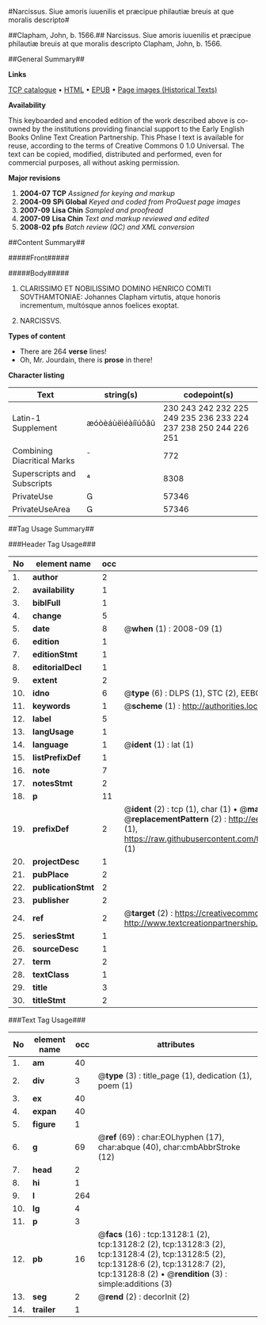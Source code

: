 #Narcissus. Siue amoris iuuenilis et præcipue philautiæ breuis at que moralis descripto#

##Clapham, John, b. 1566.##
Narcissus. Siue amoris iuuenilis et præcipue philautiæ breuis at que moralis descripto
Clapham, John, b. 1566.

##General Summary##

**Links**

[TCP catalogue](http://www.ota.ox.ac.uk/tcp/)  • 
[HTML](http://tei.it.ox.ac.uk/tcp/Texts-HTML/free/A18/A18930.html)  • 
[EPUB](http://tei.it.ox.ac.uk/tcp/Texts-EPUB/free/A18/A18930.epub) • 
[Page images (Historical Texts)](https://data.historicaltexts.jisc.ac.uk/view?pubId=eebo-99848054e&pageId=eebo-99848054e-13128-1)

**Availability**

This keyboarded and encoded edition of the
	       work described above is co-owned by the institutions
	       providing financial support to the Early English Books
	       Online Text Creation Partnership. This Phase I text is
	       available for reuse, according to the terms of Creative
	       Commons 0 1.0 Universal. The text can be copied,
	       modified, distributed and performed, even for
	       commercial purposes, all without asking permission.

**Major revisions**

1. __2004-07__ __TCP__ *Assigned for keying and markup*
1. __2004-09__ __SPi Global__ *Keyed and coded from ProQuest page images*
1. __2007-09__ __Lisa Chin__ *Sampled and proofread*
1. __2007-09__ __Lisa Chin__ *Text and markup reviewed and edited*
1. __2008-02__ __pfs__ *Batch review (QC) and XML conversion*

##Content Summary##

#####Front#####

#####Body#####

1. CLARISSIMO ET NOBILISSIMO DOMINO HENRICO COMITI SOVTHAMTONIAE: Johannes Clapham virtutis, atque honoris incrementum, multósque annos foelices exoptat.

1. NARCISSVS.

**Types of content**

  * There are 264 **verse** lines!
  * Oh, Mr. Jourdain, there is **prose** in there!

**Character listing**


|Text|string(s)|codepoint(s)|
|---|---|---|
|Latin-1 Supplement|æóòèáùëìéàíîúôâû|230 243 242 232 225 249 235 236 233 224 237 238 250 244 226 251|
|Combining             Diacritical Marks|̄|772|
|Superscripts             and Subscripts|⁴|8308|
|PrivateUse||57346|
|PrivateUseArea||57346|

##Tag Usage Summary##

###Header Tag Usage###

|No|element name|occ|attributes|
|---|---|---|---|
|1.|__author__|2||
|2.|__availability__|1||
|3.|__biblFull__|1||
|4.|__change__|5||
|5.|__date__|8| @__when__ (1) : 2008-09 (1)|
|6.|__edition__|1||
|7.|__editionStmt__|1||
|8.|__editorialDecl__|1||
|9.|__extent__|2||
|10.|__idno__|6| @__type__ (6) : DLPS (1), STC (2), EEBO-CITATION (1), PROQUEST (1), VID (1)|
|11.|__keywords__|1| @__scheme__ (1) : http://authorities.loc.gov/ (1)|
|12.|__label__|5||
|13.|__langUsage__|1||
|14.|__language__|1| @__ident__ (1) : lat (1)|
|15.|__listPrefixDef__|1||
|16.|__note__|7||
|17.|__notesStmt__|2||
|18.|__p__|11||
|19.|__prefixDef__|2| @__ident__ (2) : tcp (1), char (1)  •  @__matchPattern__ (2) : ([0-9\-]+):([0-9IVX]+) (1), (.+) (1)  •  @__replacementPattern__ (2) : http://eebo.chadwyck.com/downloadtiff?vid=$1&page=$2 (1), https://raw.githubusercontent.com/textcreationpartnership/Texts/master/tcpchars.xml#$1 (1)|
|20.|__projectDesc__|1||
|21.|__pubPlace__|2||
|22.|__publicationStmt__|2||
|23.|__publisher__|2||
|24.|__ref__|2| @__target__ (2) : https://creativecommons.org/publicdomain/zero/1.0/ (1), http://www.textcreationpartnership.org/docs/. (1)|
|25.|__seriesStmt__|1||
|26.|__sourceDesc__|1||
|27.|__term__|2||
|28.|__textClass__|1||
|29.|__title__|3||
|30.|__titleStmt__|2||


###Text Tag Usage###

|No|element name|occ|attributes|
|---|---|---|---|
|1.|__am__|40||
|2.|__div__|3| @__type__ (3) : title_page (1), dedication (1), poem (1)|
|3.|__ex__|40||
|4.|__expan__|40||
|5.|__figure__|1||
|6.|__g__|69| @__ref__ (69) : char:EOLhyphen (17), char:abque (40), char:cmbAbbrStroke (12)|
|7.|__head__|2||
|8.|__hi__|1||
|9.|__l__|264||
|10.|__lg__|4||
|11.|__p__|3||
|12.|__pb__|16| @__facs__ (16) : tcp:13128:1 (2), tcp:13128:2 (2), tcp:13128:3 (2), tcp:13128:4 (2), tcp:13128:5 (2), tcp:13128:6 (2), tcp:13128:7 (2), tcp:13128:8 (2)  •  @__rendition__ (3) : simple:additions (3)|
|13.|__seg__|2| @__rend__ (2) : decorInit (2)|
|14.|__trailer__|1||
